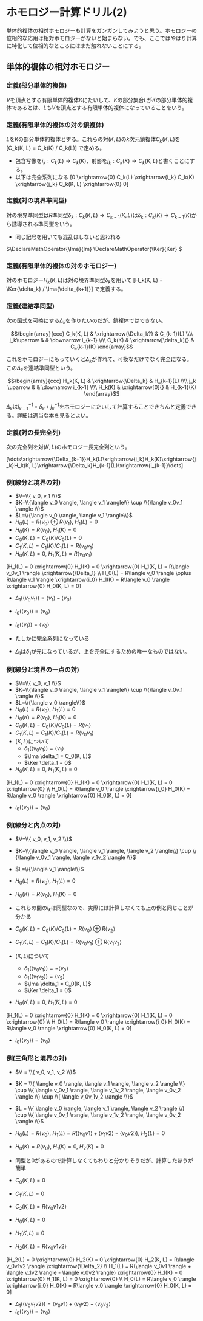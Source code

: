 # ホモロジー計算ドリル(2)

単体的複体の相対ホモロジーも計算をガンガンしてみようと思う。ホモロジーの位相的な応用は相対ホモロジーがないと始まらない。でも、ここではやはり計算に特化して位相的なところにはまだ触れないことにする。

## 単体的複体の相対ホモロジー

### 定義(部分単体的複体)

$V$を頂点とする有限単体的複体$K$にたいして、$K$の部分集合$L$が$K$の部分単体的複体であるとは、$L$も$V$を頂点とする有限単体的複体になっていることをいう。

### 定義(有限単体的複体の対の鎖複体)

$L$を$K$の部分単体的複体とする。これらの対$(K, L)$の$k$次元鎖複体$C_k(K, L)$を
[C_k(K, L) = C_k(K) / C_k(L)]
で定める。

* 包含写像を$i_k : C_k(L) \to C_k(K)$、射影を$j_k : C_k(K) \to C_k(K, L)$と書くことにする。
* 以下は完全系列になる
[0 \xrightarrow{0} C_k(L) \xrightarrow{i_k} C_k(K) \xrightarrow{j_k} C_k(K, L) \xrightarrow{0} 0]

### 定義(対の境界準同型)

対の境界準同型は$R$準同型$\delta_k : C_k(K, L) \to C_{k-1}(K, L)$は$\delta_k : C_k(K) \to C_{k-1}(K)$から誘導される準同型をいう。

* 同じ記号を用いても混乱はしないと思われる

$\DeclareMathOperator{\Ima}{Im}
\DeclareMathOperator{\Ker}{Ker}
$

### 定義(有限単体的複体の対のホモロジー)

対のホモロジー$H_k(K, L)$は対の境界準同型$\delta_k$を用いて
[H_k(K, L) = \Ker{\delta_k} / \Ima{\delta_{k+1}}]
で定義する。

### 定義(連結準同型)

次の図式を可換にする$\Delta_k$を作りたいのだが、鎖複体ではできない。

$$\begin{array}{ccc}
C_k(K, L) & \xrightarrow{\Delta_k?} & C_{k-1}(L) \\\\
j_k\uparrow  & & \downarrow i_{k-1} \\\\
C_k(K) & \xrightarrow[\delta_k]{} & C_{k-1}(K)
\end{array}$$

これをホモロジーにもっていくと$\Delta_k$が作れて、可換なだけでなく完全になる。この$\Delta_k$を連結準同型という。

$$\begin{array}{ccc}
H_k(K, L) & \xrightarrow{\Delta_k} & H_{k-1}(L) \\\\
j_k \uparrow  & & \downarrow i_{k-1}  \\\\
H_k(K) & \xrightarrow[0]{} & H_{k-1}(K)
\end{array}$$

$\Delta_k$は$i_{k-1}^{-1}\circ\delta_k\circ j_k^{-1}$をホモロジーにたいして計算することできちんと定義できる。詳細は適当な本を見るとよい。

### 定義(対の長完全列)

次の完全列を対$(K, L)$のホモロジー長完全列という。

[\dots\xrightarrow{\Delta_{k+1}}H_k(L)\xrightarrow{i_k}H_k(K)\xrightarrow{j_k}H_k(K, L)\xrightarrow{\Delta_k}H_{k-1}(L)\xrightarrow{i_{k-1}}\dots]

### 例(線分と境界の対)

* $V=\\{ v_0, v_1 \\}$
* $K=\\{\langle v_0 \rangle, \langle v_1 \rangle\\} \cup \\{\langle v_0v_1 \rangle \\}$
* $L=\\{\langle v_0 \rangle, \langle v_1 \rangle\\}$
* $H_0(L) = R\langle v_0 \rangle \oplus R\langle v_1 \rangle$, $H_1(L) = 0$
* $H_0(K) = R\langle v_0 \rangle$, $H_1(K) = 0$
* $C_0(K, L) = C_0(K) / C_0(L) = 0$
* $C_1(K, L) = C_1(K) / C_1(L) = R\langle v_0v_1 \rangle$
* $H_0(K, L) = 0$, $H_1(K, L) = R\langle v_0v_1 \rangle$

[H_1(L) = 0 \xrightarrow{0} H_1(K) = 0 \xrightarrow{0} H_1(K, L) = R\langle v_0v_1 \rangle \xrightarrow{\Delta_1} \\\\
H_0(L) = R\langle v_0 \rangle \oplus R\langle v_1 \rangle \xrightarrow{i_0} H_1(K) =  R\langle v_0 \rangle \xrightarrow{0} H_0(K, L) = 0]

* $\Delta_1(\langle v_0v_1 \rangle) = \langle v_1 \rangle - \langle v_0 \rangle$
* $i_0(\langle v_0 \rangle) = \langle v_0 \rangle$
* $i_0(\langle v_1 \rangle) = \langle v_0 \rangle$

* たしかに完全系列になっている
* $\Delta_1$は$\delta_1$が元になっているが、上を完全にするための唯一なものではない。

### 例(線分と境界の一点の対)

* $V=\\{ v_0, v_1 \\}$
* $K=\\{\langle v_0 \rangle, \langle v_1 \rangle\\} \cup \\{\langle v_0v_1 \rangle \\}$
* $L=\\{\langle v_0 \rangle\\}$
* $H_0(L) = R\langle v_0 \rangle$, $H_1(L) = 0$
* $H_0(K) = R\langle v_0 \rangle$, $H_1(K) = 0$
* $C_0(K, L) = C_0(K) / C_0(L) = R\langle v_1 \rangle$
* $C_1(K, L) = C_1(K) / C_1(L) = R\langle v_0v_1 \rangle$
* $(K, L)$について
    * $\delta_1(\langle v_0v_1 \rangle) = \langle v_1 \rangle$
    * $\Ima \delta_1 = C_0(K, L)$
    * $\Ker \delta_1 = 0$
* $H_0(K, L) = 0$, $H_1(K, L) = 0$

[H_1(L) = 0 \xrightarrow{0} H_1(K) = 0 \xrightarrow{0} H_1(K, L) = 0 \xrightarrow{0} \\\\
H_0(L) = R\langle v_0 \rangle \xrightarrow{i_0} H_0(K) =  R\langle v_0 \rangle \xrightarrow{0} H_0(K, L) = 0]

* $i_0(\langle v_0 \rangle) = \langle v_0 \rangle$

### 例(線分と内点の対)

* $V=\\{ v_0, v_1, v_2 \\}$
* $K=\\{\langle v_0 \rangle, \langle v_1 \rangle, \langle v_2 \rangle\\} \cup \\{\langle v_0v_1 \rangle, \langle v_1v_2 \rangle \\}$
* $L=\\{\langle v_1 \rangle\\}$
* $H_0(L) = R\langle v_0 \rangle$, $H_1(L) = 0$
* $H_0(K) = R\langle v_0 \rangle$, $H_1(K) = 0$
* これらの間の$i_k$は同型なので、実際には計算しなくても上の例と同じことが分かる

* $C_0(K, L) = C_0(K) / C_0(L) = R\langle v_0 \rangle \oplus R\langle v_2 \rangle$
* $C_1(K, L) = C_1(K) / C_1(L) = R\langle v_0v_1 \rangle \oplus R\langle v_1v_2 \rangle$
* $(K, L)$について
    * $\delta_1(\langle v_0v_1 \rangle) = -\langle v_0 \rangle$
    * $\delta_1(\langle v_1v_2 \rangle) = \langle v_2 \rangle$
    * $\Ima \delta_1 = C_0(K, L)$
    * $\Ker \delta_1 = 0$
* $H_0(K, L) = 0$, $H_1(K, L) = 0$

[H_1(L) = 0 \xrightarrow{0} H_1(K) = 0 \xrightarrow{0} H_1(K, L) = 0 \xrightarrow{0} \\\\
H_0(L) = R\langle v_0 \rangle \xrightarrow{i_0} H_0(K) =  R\langle v_0 \rangle \xrightarrow{0} H_0(K, L) = 0]

* $i_0(\langle v_0 \rangle) = \langle v_0 \rangle$

### 例(三角形と境界の対)

* $V = \\{ v_0, v_1, v_2 \\}$
* $K = \\{ \langle v_0 \rangle,  \langle v_1 \rangle,  \langle v_2 \rangle \\} \cup \\{  \langle v_0v_1 \rangle, \langle v_1v_2 \rangle, \langle v_0v_2 \rangle \\} \cup \\{ \langle v_0v_1v_2 \rangle \\}$
* $L = \\{ \langle v_0 \rangle,  \langle v_1 \rangle,  \langle v_2 \rangle \\} \cup \\{  \langle v_0v_1 \rangle, \langle v_1v_2 \rangle, \langle v_0v_2 \rangle \\}$
* $H_0(L) = R\langle v_0 \rangle$, $H_1(L) = R(\langle v_0v1 \rangle + \langle v_1v2 \rangle - \langle v_0v2 \rangle)$, $H_2(L) = 0$
* $H_0(K) = R\langle v_0 \rangle$, $H_1(K) = 0$, $H_2(K) = 0$
* 同型と$0$があるので計算しなくてもわりと分かりそうだが、計算したほうが簡単

* $C_0(K, L) = 0$
* $C_1(K, L) = 0$
* $C_2(K, L) = R\langle v_0v1v2 \rangle$
* $H_0(K, L) = 0$
* $H_1(K, L) = 0$
* $H_2(K, L) = R\langle v_0v1v2 \rangle$

[H_2(L) = 0 \xrightarrow{0} H_2(K) = 0 \xrightarrow{0} H_2(K, L) = R\langle v_0v1v2 \rangle \xrightarrow{\Delta_2} \\\\
H_1(L) = R(\langle v_0v1 \rangle + \langle v_1v2 \rangle - \langle v_0v2 \rangle) \xrightarrow{0} H_1(K) = 0 \xrightarrow{0} H_1(K, L) = 0 \xrightarrow{0} \\\\
H_0(L) = R\langle v_0 \rangle \xrightarrow{i_0} H_0(K) =  R\langle v_0 \rangle \xrightarrow{0} H_0(K, L) = 0]

* $\Delta_1(\langle v_0v_1v2 \rangle) = \langle v_0v1 \rangle + \langle v_1v2 \rangle - \langle v_0v_2 \rangle$
* $i_0(\langle v_0 \rangle) = \langle v_0 \rangle$

